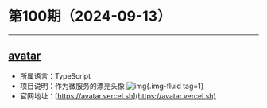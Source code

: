 # 第100期（2024-09-13）

---
## [avatar](https://github.com/vercel/avatar)
- 所属语言：TypeScript
- 项目说明：作为微服务的漂亮头像
![img](https://mirror.ghproxy.com/https://raw.githubusercontent.com/xiaoxuan6/weekly/main/docs/static/images/2024-09-13/1726184777.png){.img-fluid tag=1}
- 官网地址：[https://avatar.vercel.sh](https://avatar.vercel.sh)
